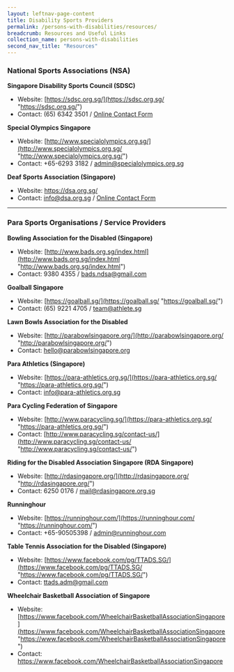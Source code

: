 ```yaml
---
layout: leftnav-page-content
title: Disability Sports Providers
permalink: /persons-with-disabilities/resources/
breadcrumb: Resources and Useful Links
collection_name: persons-with-disabilities
second_nav_title: "Resources"
---
```


### National Sports Associations (NSA)

**Singapore Disability Sports Council (SDSC)**
- Website: [https://sdsc.org.sg/](https://sdsc.org.sg/ "https://sdsc.org.sg/")
- Contact: (65) 6342 3501 / [Online Contact Form](https://sdsc.org.sg/contact/ "Online Contact Form")

**Special Olympics Singapore**
- Website: [http://www.specialolympics.org.sg/](http://www.specialolympics.org.sg/ "http://www.specialolympics.org.sg/")
- Contact: +65-6293 3182 / admin@specialolympics.org.sg

**Deaf Sports Association (Singapore)**
- Website: https://dsa.org.sg/
- Contact: info@dsa.org.sg / [Online Contact Form](https://dsa.org.sg/contact-us/ "Online Contact Form")


------------

### Para Sports Organisations / Service Providers

**Bowling Association for the Disabled (Singapore)**
- Website: [http://www.bads.org.sg/index.html](http://www.bads.org.sg/index.html "http://www.bads.org.sg/index.html")
- Contact:  9380 4355 / bads.ndsa@gmail.com

**Goalball Singapore**
- Website: [https://goalball.sg/](https://goalball.sg/ "https://goalball.sg/")
- Contact:  (65) 9221 4705 / team@athlete.sg

**Lawn Bowls Association for the Disabled**
- Website: [http://parabowlsingapore.org/](http://parabowlsingapore.org/ "http://parabowlsingapore.org/")
- Contact: hello@parabowlsingapore.org

**Para Athletics (Singapore)**
- Website: [https://para-athletics.org.sg/](https://para-athletics.org.sg/ "https://para-athletics.org.sg/")
- Contact:  info@para-athletics.org.sg

**Para Cycling Federation of Singapore**
- Website: [http://www.paracycling.sg/](https://para-athletics.org.sg/ "https://para-athletics.org.sg/")
- Contact:  [http://www.paracycling.sg/contact-us/](http://www.paracycling.sg/contact-us/ "http://www.paracycling.sg/contact-us/")

**Riding for the Disabled Association Singapore (RDA Singapore)**
- Website: [http://rdasingapore.org/](http://rdasingapore.org/ "http://rdasingapore.org/")
- Contact:  6250 0176 / mail@rdasingapore.org.sg

**Runninghour**
- Website: [https://runninghour.com/](https://runninghour.com/ "https://runninghour.com/")
- Contact: +65-90505398 / admin@runninghour.com

**Table Tennis Association for the Disabled (Singapore)**
- Website: [https://www.facebook.com/pg/TTADS.SG/](https://www.facebook.com/pg/TTADS.SG/ "https://www.facebook.com/pg/TTADS.SG/")
- Contact: ttads.adm@gmail.com 

**Wheelchair Basketball Association of Singapore**
- Website: [https://www.facebook.com/WheelchairBasketballAssociationSingapore](https://www.facebook.com/WheelchairBasketballAssociationSingapore "https://www.facebook.com/WheelchairBasketballAssociationSingapore")
- Contact: https://www.facebook.com/WheelchairBasketballAssociationSingapore

